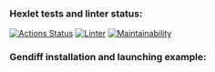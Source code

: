 ### Hexlet tests and linter status:
[![Actions Status](https://github.com/Panasi/frontend-project-lvl2/workflows/hexlet-check/badge.svg)](https://github.com/Panasi/frontend-project-lvl2/actions)
[![Linter](https://github.com/Panasi/frontend-project-lvl2/actions/workflows/linter.yml/badge.svg)](https://github.com/Panasi/frontend-project-lvl2/actions/workflows/linter.yml)
[![Maintainability](https://api.codeclimate.com/v1/badges/47ca2f2dc3bd1b738111/maintainability)](https://codeclimate.com/github/Panasi/frontend-project-lvl2/maintainability)

### Gendiff installation and launching example:
